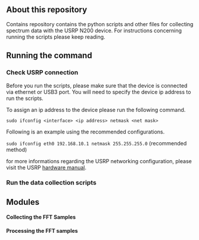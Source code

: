 ## About this repository
Contains repository contains the python scripts and other files for collecting spectrum data with the USRP N200 device. For instructions concerning running the scripts please keep reading.

## Running the command 

### Check USRP connection 
Before you run the scripts, please make sure that the device is connected via ethernet or USB3 port. You will need to specify the device ip address to run the scripts. 

To assign an ip address to the device please run the following command.

`sudo ifconfig <interface> <ip address> netmask <net mask>`

Following is an example using the recommended configurations.

`sudo ifconfig eth0 192.168.10.1 netmask 255.255.255.0` (recommended method)

for more informations regarding the USRP networking configuration, please visit the USRP [hardware manual](https://files.ettus.com/manual/page_usrp2.html).
### Run the data collection scripts 

## Modules 

#### Collecting the FFT Samples

#### Processing the FFT samples 
